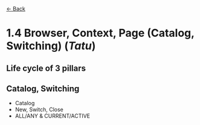 [<- Back](../)

# 1.4 Browser, Context, Page (Catalog, Switching) 			(*Tatu*)

## Life cycle of 3 pillars

## Catalog, Switching

- Catalog
- New, Switch, Close
- ALL/ANY & CURRENT/ACTIVE